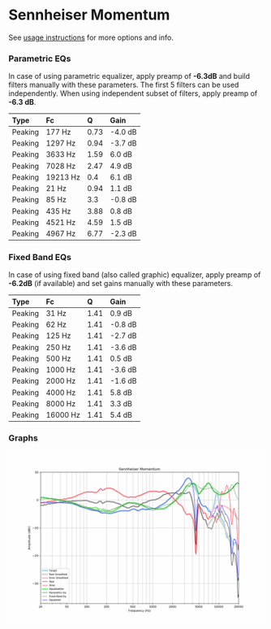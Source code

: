 # Sennheiser Momentum
See [usage instructions](https://github.com/jaakkopasanen/AutoEq#usage) for more options and info.

### Parametric EQs
In case of using parametric equalizer, apply preamp of **-6.3dB** and build filters manually
with these parameters. The first 5 filters can be used independently.
When using independent subset of filters, apply preamp of **-6.3 dB**.

| Type    | Fc       |    Q | Gain    |
|:--------|:---------|:-----|:--------|
| Peaking | 177 Hz   | 0.73 | -4.0 dB |
| Peaking | 1297 Hz  | 0.94 | -3.7 dB |
| Peaking | 3633 Hz  | 1.59 | 6.0 dB  |
| Peaking | 7028 Hz  | 2.47 | 4.9 dB  |
| Peaking | 19213 Hz | 0.4  | 6.1 dB  |
| Peaking | 21 Hz    | 0.94 | 1.1 dB  |
| Peaking | 85 Hz    | 3.3  | -0.8 dB |
| Peaking | 435 Hz   | 3.88 | 0.8 dB  |
| Peaking | 4521 Hz  | 4.59 | 1.5 dB  |
| Peaking | 4967 Hz  | 6.77 | -2.3 dB |

### Fixed Band EQs
In case of using fixed band (also called graphic) equalizer, apply preamp of **-6.2dB**
(if available) and set gains manually with these parameters.

| Type    | Fc       |    Q | Gain    |
|:--------|:---------|:-----|:--------|
| Peaking | 31 Hz    | 1.41 | 0.9 dB  |
| Peaking | 62 Hz    | 1.41 | -0.8 dB |
| Peaking | 125 Hz   | 1.41 | -2.7 dB |
| Peaking | 250 Hz   | 1.41 | -3.6 dB |
| Peaking | 500 Hz   | 1.41 | 0.5 dB  |
| Peaking | 1000 Hz  | 1.41 | -3.6 dB |
| Peaking | 2000 Hz  | 1.41 | -1.6 dB |
| Peaking | 4000 Hz  | 1.41 | 5.8 dB  |
| Peaking | 8000 Hz  | 1.41 | 3.3 dB  |
| Peaking | 16000 Hz | 1.41 | 5.4 dB  |

### Graphs
![](./Sennheiser%20Momentum.png)